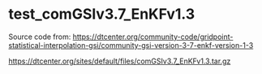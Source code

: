 # test_comGSIv3.7_EnKFv1.3

Source code from:
https://dtcenter.org/community-code/gridpoint-statistical-interpolation-gsi/community-gsi-version-3-7-enkf-version-1-3

https://dtcenter.org/sites/default/files/comGSIv3.7_EnKFv1.3.tar.gz
